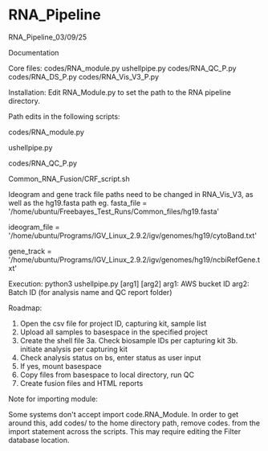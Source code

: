 # RNA_Pipeline
RNA_Pipeline_03/09/25

Documentation

Core files:
codes/RNA_module.py
ushellpipe.py
codes/RNA_QC_P.py
codes/RNA_DS_P.py
codes/RNA_Vis_V3_P.py

Installation:
Edit RNA_Module.py to set the path to the RNA pipeline directory.

Path edits in the following scripts:

codes/RNA_module.py

ushellpipe.py

codes/RNA_QC_P.py

Common_RNA_Fusion/CRF_script.sh

Ideogram and gene track file paths need to be changed in RNA_Vis_V3, as well as the hg19.fasta path
eg.
fasta_file = '/home/ubuntu/Freebayes_Test_Runs/Common_files/hg19.fasta'

ideogram_file = '/home/ubuntu/Programs/IGV_Linux_2.9.2/igv/genomes/hg19/cytoBand.txt'

gene_track = '/home/ubuntu/Programs/IGV_Linux_2.9.2/igv/genomes/hg19/ncbiRefGene.txt'

Execution:
python3 ushellpipe.py [arg1] [arg2]
arg1: AWS bucket ID
arg2: Batch ID (for analysis name and QC report folder)

Roadmap:
1. Open the csv file for project ID, capturing kit, sample list
2. Upload all samples to basespace in the specified project
3. Create the shell file
    3a. Check biosample IDs per capturing kit
    3b. initiate analysis per capturing kit
4. Check analysis status on bs, enter status as user input
5. If yes, mount basespace
6. Copy files from basespace to local directory, run QC
7. Create fusion files and HTML reports

Note for importing module:

Some systems don't accept import code.RNA_Module.
In order to get around this, add codes/ to the home directory path, remove codes. from the import statement across the scripts.
This may require editing the Filter database location.
